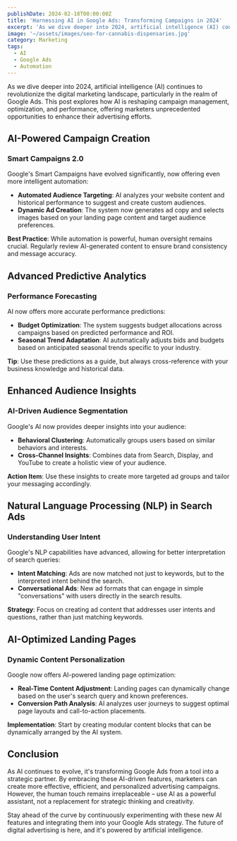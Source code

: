 ```yaml
---
publishDate: 2024-02-18T00:00:00Z
title: 'Harnessing AI in Google Ads: Transforming Campaigns in 2024'
excerpt: 'As we dive deeper into 2024, artificial intelligence (AI) continues to revolutionize the digital marketing landscape, particularly in the realm of Google Ads.'
image: '~/assets/images/seo-for-cannabis-dispensaries.jpg'
category: Marketing
tags:
  - AI
  - Google Ads
  - Automation
---
```


As we dive deeper into 2024, artificial intelligence (AI) continues to revolutionize the digital marketing landscape, particularly in the realm of Google Ads. This post explores how AI is reshaping campaign management, optimization, and performance, offering marketers unprecedented opportunities to enhance their advertising efforts.

## AI-Powered Campaign Creation

### Smart Campaigns 2.0

Google's Smart Campaigns have evolved significantly, now offering even more intelligent automation:

- **Automated Audience Targeting**: AI analyzes your website content and historical performance to suggest and create custom audiences.
- **Dynamic Ad Creation**: The system now generates ad copy and selects images based on your landing page content and target audience preferences.

**Best Practice**: While automation is powerful, human oversight remains crucial. Regularly review AI-generated content to ensure brand consistency and message accuracy.

## Advanced Predictive Analytics

### Performance Forecasting

AI now offers more accurate performance predictions:

- **Budget Optimization**: The system suggests budget allocations across campaigns based on predicted performance and ROI.
- **Seasonal Trend Adaptation**: AI automatically adjusts bids and budgets based on anticipated seasonal trends specific to your industry.

**Tip**: Use these predictions as a guide, but always cross-reference with your business knowledge and historical data.

## Enhanced Audience Insights

### AI-Driven Audience Segmentation

Google's AI now provides deeper insights into your audience:

- **Behavioral Clustering**: Automatically groups users based on similar behaviors and interests.
- **Cross-Channel Insights**: Combines data from Search, Display, and YouTube to create a holistic view of your audience.

**Action Item**: Use these insights to create more targeted ad groups and tailor your messaging accordingly.

## Natural Language Processing (NLP) in Search Ads

### Understanding User Intent

Google's NLP capabilities have advanced, allowing for better interpretation of search queries:

- **Intent Matching**: Ads are now matched not just to keywords, but to the interpreted intent behind the search.
- **Conversational Ads**: New ad formats that can engage in simple "conversations" with users directly in the search results.

**Strategy**: Focus on creating ad content that addresses user intents and questions, rather than just matching keywords.

## AI-Optimized Landing Pages

### Dynamic Content Personalization

Google now offers AI-powered landing page optimization:

- **Real-Time Content Adjustment**: Landing pages can dynamically change based on the user's search query and known preferences.
- **Conversion Path Analysis**: AI analyzes user journeys to suggest optimal page layouts and call-to-action placements.

**Implementation**: Start by creating modular content blocks that can be dynamically arranged by the AI system.

## Conclusion

As AI continues to evolve, it's transforming Google Ads from a tool into a strategic partner. By embracing these AI-driven features, marketers can create more effective, efficient, and personalized advertising campaigns. However, the human touch remains irreplaceable – use AI as a powerful assistant, not a replacement for strategic thinking and creativity.

Stay ahead of the curve by continuously experimenting with these new AI features and integrating them into your Google Ads strategy. The future of digital advertising is here, and it's powered by artificial intelligence.